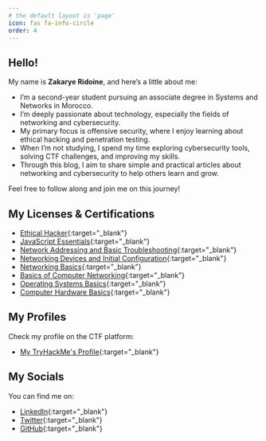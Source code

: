 ```yaml
---
# the default layout is 'page'
icon: fas fa-info-circle
order: 4
---
```


## Hello!

My name is **Zakarye Ridoine**, and here’s a little about me:
- I’m a second-year student pursuing an associate degree in Systems and Networks in Morocco.
- I’m deeply passionate about technology, especially the fields of networking and cybersecurity.
- My primary focus is offensive security, where I enjoy learning about ethical hacking and penetration testing.
- When I’m not studying, I spend my time exploring cybersecurity tools, solving CTF challenges, and improving my skills.
- Through this blog, I aim to share simple and practical articles about networking and cybersecurity to help others learn and grow.

Feel free to follow along and join me on this journey!

## My Licenses & Certifications

* [Ethical Hacker](https://www.credly.com/badges/eed9ea31-54a8-48ba-9b2f-f4946c85dafd/public_url){:target="_blank"}
* [JavaScript Essentials](https://www.credly.com/badges/6e8774d0-7510-4506-92e6-fb2452ed7a9e/public_url){:target="_blank"}
* [Network Addressing and Basic Troubleshooting](https://www.credly.com/badges/783abe16-1ca8-47ff-9019-bafa412a7237/public_url){:target="_blank"}
* [Networking Devices and Initial Configuration](https://www.credly.com/badges/b80bd4ff-9a38-4fe8-be58-d87e012dd738/public_url){:target="_blank"}
* [Networking Basics](https://www.credly.com/badges/47951782-7e50-4345-a89d-03c0bfb20d5c/public_url){:target="_blank"}
* [Basics of Computer Networking](https://verify.mygreatlearning.com/verify/EVIXKXDF){:target="_blank"}
* [Operating Systems Basics](https://www.credly.com/badges/d6ba6187-a7cb-4c6e-8cea-e6b43399a65a/public_url){:target="_blank"}
* [Computer Hardware Basics](https://www.credly.com/badges/a7e371d3-31dc-49d3-97fd-92476200161c/public_url){:target="_blank"}

## My Profiles

Check my profile on the CTF platform:

* [My TryHackMe's Profile](https://tryhackme.com/p/secusavvy){:target="_blank"}

## My Socials

You can find me on:
* [LinkedIn](https://www.linkedin.com/in/zakarye-ridoine/){:target="_blank"}
* [Twitter](https://x.com/secusavvy){:target="_blank"}
* [GitHub](https://github.com/secusavvy){:target="_blank"}





